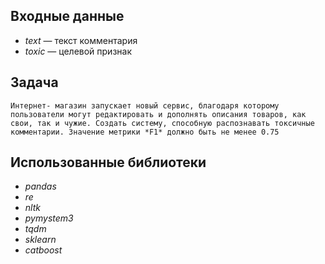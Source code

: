 ## Входные данные
  - *text* — текст комментария
  - *toxic* — целевой признак

## Задача
    Интернет- магазин запускает новый сервис, благодаря которому пользователи могут редактировать и дополнять описания товаров, как свои, так и чужие. Создать систему, способную распознавать токсичные комментарии. Значение метрики *F1* должно быть не менее 0.75
    
## Использованные библиотеки
 - *pandas*
 - *re*
 - *nltk*
 - *pymystem3*
 - *tqdm*
 - *sklearn*
 - *catboost*
